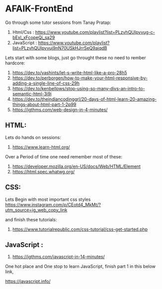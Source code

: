 # AFAIK-FrontEnd

Go through some tutor sessions from Tanay Pratap:
1. Html/Css : https://www.youtube.com/playlist?list=PLzvhQUIpvvug-c-bExl_xFcopeQi_sa29
1. JavaScript : https://www.youtube.com/playlist?list=PLzvhQUIpvvuj9nN70USkHJrrSeQ9aiqdB 

Lets start with some blogs, just go throught these no need to rember hardcore:
1. https://dev.to/yashints/let-s-write-html-like-a-pro-28h5
1. https://dev.to/perborgen/how-to-make-your-html-responsive-by-adding-a-single-line-of-css-29h
1. https://dev.to/kenbellows/stop-using-so-many-divs-an-intro-to-semantic-html-3i9i
1. https://dev.to/theindiancodinggrl/20-days-of-html-learn-20-amazing-things-about-html-part-1-2p99
1. https://jgthms.com/web-design-in-4-minutes/


## HTML:
Lets do hands on sessions:
1. https://www.learn-html.org/

Over a Period of time one need remember most of these:
1. https://developer.mozilla.org/en-US/docs/Web/HTML/Element
1. https://html.spec.whatwg.org/

## CSS:
Lets Begin with most important css styles
https://www.instagram.com/p/CEotd4_MkMt/?utm_source=ig_web_copy_link

and finish these tutorials:
1. https://www.tutorialrepublic.com/css-tutorial/css-get-started.php

## JavaScript : 
1. https://jgthms.com/javascript-in-14-minutes/

One hot place and One stop to learn JavaScript, finish part 1 in this below link,

https://javascript.info/
